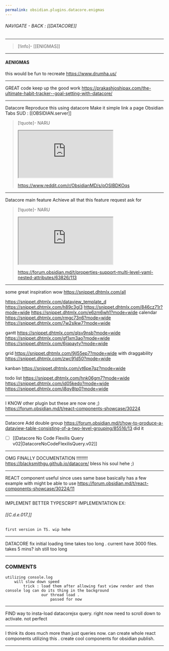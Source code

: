 ```yaml
---
permalink: obsidian.plugins.datacore.enigmas
---
```


###### NAVIGATE - BACK :  [[DATACORE]]
----
>[!info]- [[ENIGMAS]]
----
#### AENIGMAS



this would be fun to recreate
https://www.drumha.us/

----

GREAT code
	keep up the good work
https://prakashjoshipax.com/the-ultimate-habit-tracker--goal-setting-with-datacore/

-----


Datacore
    Reproduce this using datacore
        Make it simple link a page
Obsidian
     Tabs
SUD : [[OBSIDIAN.server]]
>[!quote]- NARU 
><iframe allowfullscreen allow="accelerometer; autoplay; clipboard-write; encrypted-media; gyroscope; picture-in-picture" src="https://www.reddit.com/r/ObsidianMD/s/pOSIBDKOqs" class="iframe-container iframe-generic"> </iframe> 
> 
>https://www.reddit.com/r/ObsidianMD/s/pOSIBDKOqs

------


Datacore main feature
    Achieve all that this feature request ask for
>[!quote]- NARU
><iframe allowfullscreen allow="accelerometer; autoplay; clipboard-write; encrypted-media; gyroscope; picture-in-picture" src="https://forum.obsidian.md/t/properties-support-multi-level-yaml-nested-attributes/63826/113" class="iframe-container iframe-generic"></iframe>
>
>https://forum.obsidian.md/t/properties-support-multi-level-yaml-nested-attributes/63826/113


------

some great inspiration wow
https://snippet.dhtmlx.com/all


https://snippet.dhtmlx.com/dataview_template_d
https://snippet.dhtmlx.com/h89c3gl3
https://snippet.dhtmlx.com/846cz71r?mode=wide
https://snippet.dhtmlx.com/e6zm6wh1?mode=wide
calendar
	https://snippet.dhtmlx.com/rmgc73n6?mode=wide
	https://snippet.dhtmlx.com/7w2slkw7?mode=wide

gantt
	https://snippet.dhtmlx.com/qlsv9nsb?mode=wide
	https://snippet.dhtmlx.com/gf1xm3ao?mode=wide
	https://snippet.dhtmlx.com/6jqpayty?mode=wide

grid
	https://snippet.dhtmlx.com/9jl55ep7?mode=wide
	with draggability
		https://snippet.dhtmlx.com/zwc91d50?mode=wide

kanban
	https://snippet.dhtmlx.com/vt6pe7qz?mode=wide

todo list
	https://snippet.dhtmlx.com/hnk06gm7?mode=wide
	https://snippet.dhtmlx.com/id05kedo?mode=wide
	https://snippet.dhtmlx.com/i8qy8tp0?mode=wide

------

I KNOW other plugin but these are now one ;)
https://forum.obsidian.md/t/react-components-showcase/30224


-----

Datacore
   Add double group
https://forum.obsidian.md/t/how-to-produce-a-dataview-table-consisting-of-a-two-level-grouping/85516/13
did it 
- [ ] [[Datacore No Code Flexilis Query v02|DatacoreNoCodeFlexilisQuery.v02]]


-----


OMG
	FINALLY DOCUMENTATION !!!!!!!!!
https://blacksmithgu.github.io/datacore/
	bless his soul hehe ;)




------

REACT component useful since uses same base basically
	has a few example with might be able to use
https://forum.obsidian.md/t/react-components-showcase/30224/11


---

IMPLEMENT BETTER TYPESCRIPT IMPLEMENTATION
EX: 
###### [[C.d.e.017.]]
	first version in TS. wip hehe

-----

DATACORE
	fix initial loading time takes too long . current have 3000 files. takes 5 mins? ish
			still too long 

----

### COMMENTS
	utilizing console.log
		will slow down speed
			trick : load them after allowing fast view render and then console log can do its thing in the background
					our thread load . 
						passed for now 

-----

FIND way to insta-load datacorejsx query. 
	right now need to scroll down to activate. not perfect

----

I think its does much more than just queries now. can create whole react components utilizing this . create cool components for obsidian publish.


-----
